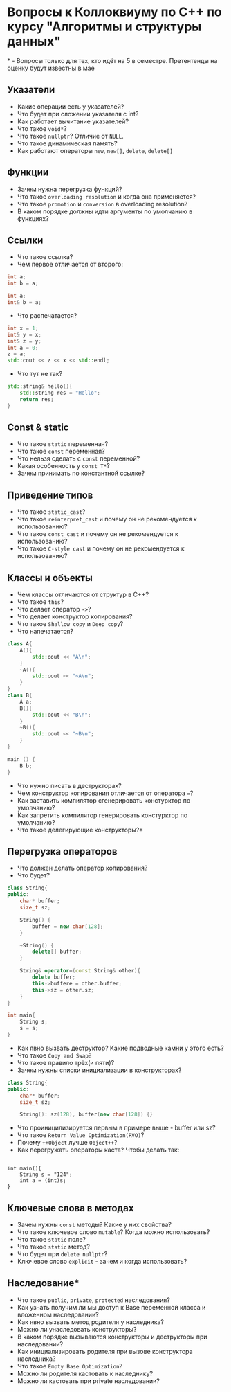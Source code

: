 # Вопросы к Коллоквиуму по C++ по курсу "Алгоритмы и структуры данных"
\* - Вопросы только для тех, кто идёт на 5 в семестре. Претентенды на оценку будут известны в мае


## Указатели

- Какие операции есть у указателей?
- Что будет при сложении указателя с int?
- Как работает вычитание указателей?
- Что такое `void*`?
- Что такое `nullptr`? Отличие от `NULL`.
- Что такое динамическая память?
- Как работают операторы `new`, `new[]`, `delete`, `delete[]`

## Функции

- Зачем нужна перегрузка функций?
- Что такое `overloading resolution` и когда она применяется?
- Что такое `promotion` и `conversion` в overloading resolution?
- В каком порядке должны идти аргументы по умолчанию в функциях?

## Ссылки

- Что такое ссылка?
- Чем первое отличается от второго:
```c++
int a;
int b = a;
```

```c++
int a;
int& b = a;
```

- Что распечатается?
```C++
int x = 1;
int& y = x;
int& z = y;
int a = 0;
z = a;
std::cout << z << x << std::endl;
```

- Что тут не так?
```c++
std::string& hello(){
    std::string res = "Hello";
    return res;
}
```

## Const & static

- Что такое `static` переменная?
- Что такое `const` переменная?
- Что нельзя сделать с `const` переменной?
- Какая особенность у `const T*`?
- Зачем принимать по константной ссылке?

## Приведение типов

- Что такое `static_cast`?
- Что такое `reinterpret_cast` и почему он не рекомендуется к использованию?
- Что такое `const_cast` и почему он не рекомендуется к использованию?
- Что такое `C-style cast` и почему он не рекомендуется к использованию?

## Классы и объекты

- Чем классы отличаются от структур в C++?
- Что такое `this`?
- Что делает оператор `->`?
- Что делает конструктор копирования?
- Что такое `Shallow copy` и `Deep copy`?
- Что напечатается?
```C++
class A{
    A(){
        std::cout << "A\n";
    }
    ~A(){
        std::cout << "~A\n";
    }
}
class B{
    A a;
    B(){
        std::cout << "B\n";
    }
    ~B(){
        std::cout << "~B\n";
    }
}

main () {
    B b;
}

```

- Что нужно писать в деструкторах?
- Чем конструктор копирования отличается от оператора `=`?
- Как заставить компилятор сгенерировать констурктор по умолчанию?
- Как запретить компилятор генерировать констурктор по умолчанию?
- Что такое делегирующие конструкторы?*

## Перегрузка операторов

- Что должен делать оператор копирования?
- Что будет?
```C++
class String{
public:
    char* buffer;
    size_t sz;

    String() {
        buffer = new char[128];
    }

    ~String() {
        delete[] buffer;
    }

    String& operator=(const String& other){
        delete buffer;
        this->buffere = other.buffer;
        this->sz = other.sz;
    }
}

int main{
    String s;
    s = s;
}
```

- Как явно вызвать деструктор? Какие подводные камни у этого есть?
- Что такое `Copy and Swap`?
- Что такое правило трёх(и пяти)?
- Зачем нужны списки инициализации в конструкторах?
```C++
class String{
public:
    char* buffer;
    size_t sz;

    String(): sz(128), buffer(new char[128]) {}

```

- Что проиницилизируется первым в примере выше - buffer или sz?
- Что такое `Return Value Optimization(RVO)`?
- Почему `++Object` лучше `Object++`?
- Как перегружать операторы каста? Чтобы делать так:
```

int main(){
    String s = "124";
    int a = (int)s;
}

```

## Ключевые слова в методах

- Зачем нужны `const` методы? Какие у них свойства?
- Что такое ключевое слово `mutable`? Когда можно использовать?
- Что такое `static` поле?
- Что такое `static` метод?
- Что будет при `delete nullptr`?
- Ключевое слово `explicit` - зачем и когда использовать?


## Наследование*

- Что такое `public`, `private`, `protected` наследования?
- Как узнать получим ли мы доступ к Base переменной класса и вложенном наследовании?
- Как явно вызвать метод родителя у наследника?
- Можно ли унаследовать конструкторы?
- В каком порядке вызываются конструкторы и деструкторы при наследовании?
- Как инициализировать родителя при вызове конструктора наследника?
- Что такое `Empty Base Optimization`?
- Можно ли родителя кастовать к наследнику?
- Можно ли кастовать при private наследовании?


